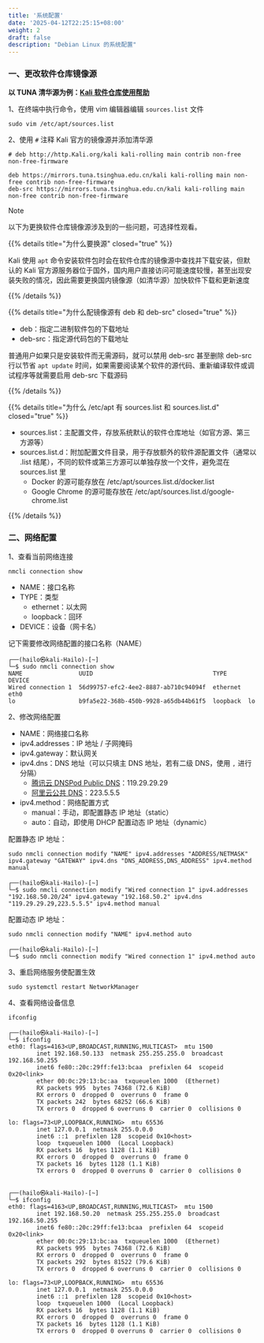 ```yaml
---
title: '系统配置'
date: '2025-04-12T22:25:15+08:00'
weight: 2
draft: false
description: "Debian Linux 的系统配置"
---
```


### 一、更改软件仓库镜像源

**以 TUNA 清华源为例：[Kali 软件仓库使用帮助](https://mirrors.tuna.tsinghua.edu.cn/help/kali/)**

1、在终端中执行命令，使用 vim 编辑器编辑 `sources.list` 文件

```shell
sudo vim /etc/apt/sources.list
```

2、使用 `#` 注释 Kali 官方的镜像源并添加清华源

```text
# deb http://http.Kali.org/kali kali-rolling main contrib non-free non-free-firmware

deb https://mirrors.tuna.tsinghua.edu.cn/kali kali-rolling main non-free contrib non-free-firmware
deb-src https://mirrors.tuna.tsinghua.edu.cn/kali kali-rolling main non-free contrib non-free-firmware
```

> [!NOTE]
> 以下为更换软件仓库镜像源涉及到的一些问题，可选择性观看。

{{% details title="为什么要换源" closed="true" %}}

Kali 使用 `apt` 命令安装软件包时会在软件仓库的镜像源中查找并下载安装，但默认的 Kali 官方源服务器位于国外，国内用户直接访问可能速度较慢，甚至出现安装失败的情况，因此需要更换国内镜像源（如清华源）加快软件下载和更新速度

{{% /details %}}

{{% details title="为什么配镜像源有 deb 和 deb-src" closed="true" %}}

- deb：指定二进制软件包的下载地址
- deb-src：指定源代码包的下载地址

普通用户如果只是安装软件而无需源码，就可以禁用 deb-src 甚至删除 deb-src 行以节省 `apt update` 时间，如果需要阅读某个软件的源代码、重新编译软件或调试程序等就需要启用 deb-src 下载源码

{{% /details %}}

{{% details title="为什么 /etc/apt 有 sources.list 和 sources.list.d" closed="true" %}}

- sources.list：主配置文件，存放系统默认的软件仓库地址（如官方源、第三方源等）
- sources.list.d：附加配置文件目录，用于存放额外的软件源配置文件（通常以 .list 结尾），不同的软件或第三方源可以单独存放一个文件，避免混在 sources.list 里
  - Docker 的源可能存放在 /etc/apt/sources.list.d/docker.list
  - Google Chrome 的源可能存放在 /etc/apt/sources.list.d/google-chrome.list

{{% /details %}}

### 二、网络配置

1、查看当前网络连接

```shell
nmcli connection show
```
- NAME：接口名称
- TYPE：类型
  - ethernet：以太网
  - loopback：回环
- DEVICE：设备（网卡名）

记下需要修改网络配置的接口名称（NAME）
```shell
┌──(hailo㉿kali-Hailo)-[~]
└─$ sudo nmcli connection show 
NAME                UUID                                  TYPE      DEVICE 
Wired connection 1  56d99757-efc2-4ee2-8887-ab710c94094f  ethernet  eth0   
lo                  b9fa5e22-368b-450b-9928-a65db44b61f5  loopback  lo  
```

2、修改网络配置

- NAME：网络接口名称
- ipv4.addresses：IP 地址 / 子网掩码
- ipv4.gateway：默认网关
- ipv4.dns：DNS 地址（可以只填主 DNS 地址，若有二级 DNS，使用 `,` 进行分隔）
  - [腾讯云 DNSPod Public DNS](https://www.dnspod.cn/products/publicdns)：119.29.29.29
  - [阿里云公共 DNS](https://alidns.com/)：223.5.5.5
- ipv4.method：网络配置方式
  - manual：手动，即配置静态 IP 地址（static）
  - auto：自动，即使用 DHCP 配置动态 IP 地址（dynamic）

配置静态 IP 地址：

```shell
sudo nmcli connection modify "NAME" ipv4.addresses "ADDRESS/NETMASK" ipv4.gateway "GATEWAY" ipv4.dns "DNS_ADDRESS,DNS_ADDRESS" ipv4.method manual
```

```shell
┌──(hailo㉿kali-Hailo)-[~]
└─$ sudo nmcli connection modify "Wired connection 1" ipv4.addresses "192.168.50.20/24" ipv4.gateway "192.168.50.2" ipv4.dns "119.29.29.29,223.5.5.5" ipv4.method manual
```

配置动态 IP 地址：

```shell
sudo nmcli connection modify "NAME" ipv4.method auto
```

```shell
┌──(hailo㉿kali-Hailo)-[~]
└─$ sudo nmcli connection modify "Wired connection 1" ipv4.method auto
```

3、重启网络服务使配置生效

```shell
sudo systemctl restart NetworkManager
```

4、查看网络设备信息

```shell
ifconfig
```

```shell
┌──(hailo㉿kali-Hailo)-[~]
└─$ ifconfig
eth0: flags=4163<UP,BROADCAST,RUNNING,MULTICAST>  mtu 1500
        inet 192.168.50.133  netmask 255.255.255.0  broadcast 192.168.50.255
        inet6 fe80::20c:29ff:fe13:bcaa  prefixlen 64  scopeid 0x20<link>
        ether 00:0c:29:13:bc:aa  txqueuelen 1000  (Ethernet)
        RX packets 995  bytes 74368 (72.6 KiB)
        RX errors 0  dropped 0  overruns 0  frame 0
        TX packets 242  bytes 68252 (66.6 KiB)
        TX errors 0  dropped 6 overruns 0  carrier 0  collisions 0

lo: flags=73<UP,LOOPBACK,RUNNING>  mtu 65536
        inet 127.0.0.1  netmask 255.0.0.0
        inet6 ::1  prefixlen 128  scopeid 0x10<host>
        loop  txqueuelen 1000  (Local Loopback)
        RX packets 16  bytes 1128 (1.1 KiB)
        RX errors 0  dropped 0  overruns 0  frame 0
        TX packets 16  bytes 1128 (1.1 KiB)
        TX errors 0  dropped 0 overruns 0  carrier 0  collisions 0

                                                                                                
┌──(hailo㉿kali-Hailo)-[~]
└─$ ifconfig
eth0: flags=4163<UP,BROADCAST,RUNNING,MULTICAST>  mtu 1500
        inet 192.168.50.20  netmask 255.255.255.0  broadcast 192.168.50.255
        inet6 fe80::20c:29ff:fe13:bcaa  prefixlen 64  scopeid 0x20<link>
        ether 00:0c:29:13:bc:aa  txqueuelen 1000  (Ethernet)
        RX packets 995  bytes 74368 (72.6 KiB)
        RX errors 0  dropped 0  overruns 0  frame 0
        TX packets 292  bytes 81522 (79.6 KiB)
        TX errors 0  dropped 6 overruns 0  carrier 0  collisions 0

lo: flags=73<UP,LOOPBACK,RUNNING>  mtu 65536
        inet 127.0.0.1  netmask 255.0.0.0
        inet6 ::1  prefixlen 128  scopeid 0x10<host>
        loop  txqueuelen 1000  (Local Loopback)
        RX packets 16  bytes 1128 (1.1 KiB)
        RX errors 0  dropped 0  overruns 0  frame 0
        TX packets 16  bytes 1128 (1.1 KiB)
        TX errors 0  dropped 0 overruns 0  carrier 0  collisions 0
```
